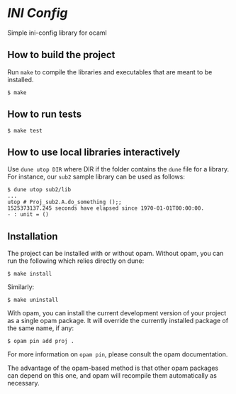 _INI Config_
==

Simple ini-config library for ocaml

How to build the project
--

Run `make` to compile the libraries and executables that are
meant to be installed.
```
$ make
```

How to run tests
--

```
$ make test
```

How to use local libraries interactively
--

Use `dune utop DIR` where DIR if the folder contains the `dune`
file for a library. For instance, our `sub2` sample library can be
used as follows:

```
$ dune utop sub2/lib
...
utop # Proj_sub2.A.do_something ();;
1525373137.245 seconds have elapsed since 1970-01-01T00:00:00.
- : unit = ()
```

Installation
--

The project can be installed with or without opam.
Without opam, you can run the following which relies directly on
dune:
```
$ make install
```
Similarly:
```
$ make uninstall
```

With opam, you can install the current development version of your
project as a single opam package. It will override the currently
installed package of the same name, if any:
```
$ opam pin add proj .
```
For more information on `opam pin`, please consult the opam documentation.

The advantage of the opam-based method is that other opam packages can
depend on this one, and opam will recompile them automatically as
necessary.

